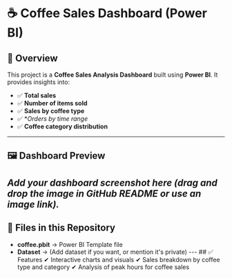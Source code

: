 # ☕ Coffee Sales Dashboard (Power BI) 
## 📌 Overview 
This project is a **Coffee Sales Analysis Dashboard** built using **Power BI**. It provides insights into: 
- ✅ **Total sales** 
- ✅ **Number of items sold**
- ✅ **Sales by coffee type**
- ✅ **Orders by time range*
- ✅ **Coffee category distribution**
---
  
## 🖼 Dashboard Preview 
_Add your dashboard screenshot here (drag and drop the image in GitHub README or use an image link)._ 
--- 
## 📂 Files in this Repository 
- **coffee.pbit** → Power BI Template file
- **Dataset** → (Add dataset if you want, or mention it's private)
--- ## ✅ Features
  ✔ Interactive charts and visuals
  ✔ Sales breakdown by coffee type and category
  ✔ Analysis of peak hours for coffee sales 
